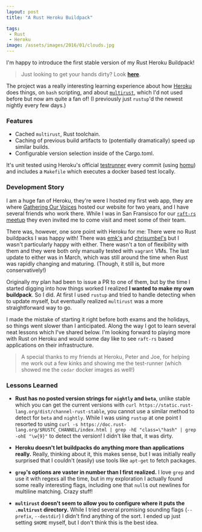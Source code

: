 ```yaml
---
layout: post
title: "A Rust Heroku Buildpack"

tags:
 - Rust
 - Heroku
image: /assets/images/2016/01/clouds.jpg
---
```


I'm happy to introduce the first stable version of my Rust Heroku Buildpack!

> Just looking to get your hands dirty? Look [**here**](https://github.com/Hoverbear/heroku-buildpack-rust).

The project was a really interesting learning experience about how [Heroku](http://heroku.com/) does things, on `bash` scripting, and about [`multirust`](https://github.com/brson/multirust/), which I'd not used before but now am quite a fan of! (I previously just `rustup`'d the newest nightly every few days.)

### Features

* Cached `multirust`, Rust toolchain.
* Caching of previous build artifacts to (potentially dramatically) speed up similar builds.
* Configurable version selection inside of the Cargo.toml.

It's unit tested using Heroku's official [testrunner](https://github.com/heroku/heroku-buildpack-testrunner) every commit (using [homu](http://homu.io/)) and includes a `Makefile` which executes a docker based test locally.

### Development Story

I am a huge fan of Heroku, they're were I hosted my first web app, they are where [Gathering Our Voices](http://gatheringourvoices.bcaafc.com/) hosted our website for two years, and I have several friends who work there. While I was in San Fransisco for our [`raft-rs` meetup](/2015/08/27/meetup/) they even invited me to come visit and meet some of their team.

There was, however, one sore point with Heroku for me: There were no Rust buildpacks I was happy with! There was [emk's](https://github.com/emk/heroku-buildpack-rust) and [chrisumbel's](https://github.com/chrisumbel/heroku-buildpack-rust) but I wasn't particularly happy with either. There wasn't a ton of flexibility with them and they were both only manually tested with `vagrant` VMs. The last update to either was in March, which was still around the time when Rust was rapidly changing and maturing. (Though, it still is, but more conservatively!)

Originally my plan had been to issue a PR to one of them, but by the time I started digging into how things worked I realized **I wanted to make my own buildpack**. So I did. At first I used `rustup` and tried to handle detecting when to update myself, but eventually realized `multirust` was a more straightforward way to go.

I made the mistake of starting it right before both exams and the holidays, so things went slower than I anticipated. Along the way I got to learn several neat lessons which I've shared below. I'm looking forward to playing more with Rust on Heroku and would some day like to see `raft-rs` based applications on their infrastructure.

> A special thanks to my friends at Heroku, Peter and Joe, for helping me work out a few kinks and showing me the test-runner (which showed me the `cedar` docker images as well!)

### Lessons Learned

* **Rust has no posted version strings for `nightly` and `beta`**, unlike stable which you can get the current versions with `curl https://static.rust-lang.org/dist/channel-rust-stable`, you cannot use a similar method to detect for `beta` and `nightly`. While I was using `rustup` at one point I resorted to using `curl -s https://doc.rust-lang.org/$RUSTC_CHANNEL/index.html | grep -hE "class=\"hash" | grep -ohE "\w{9}"` to detect the version! I didn't like that, it was dirty.

* **Heroku doesn't let buildpacks do anything more than applications really.** Really, thinking about it, this makes sense, but I was initially really surprised that I couldn't (easily) use tools like `apt-get` to fetch packages.

* **`grep`'s options are vaster in number than I first realized.** I love `grep` and use it with regexs all the time, but in my exploration I actually found some really interesting flags, including one that `null`s out newlines for multiline matching. Crazy stuff!

* **`multirust` doesn't seem to allow you to configure where it puts the `.multirust` directory.** While I tried several promising sounding flags (`--prefix`, `--destdir`) I didn't find anything of the sort. I ended up just setting `$HOME` myself, but I don't think this is the best idea.
